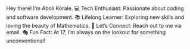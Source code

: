  Hey there! I’m Aboli Korale.
💻 Tech Enthusiast: Passionate about coding and software development.
📚 Lifelong Learner: Exploring new skills and loving the beauty of Mathematics.
📩 Let’s Connect: Reach out to me via email.
🎭 Fun Fact: At 17, I’m always on the lookout for something unconventional!
